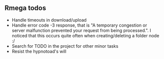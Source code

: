 ## Rmega todos

  * Handle timeouts in download/upload
  * Handle error code -3 response, that is "A temporary congestion or server malfunction prevented your request from being processed.". I noticed that this occurs quite often when creating/deleting a folder node :/
  * Search for TODO in the project for other minor tasks
  * Resist the hypnotoad's will
